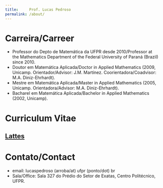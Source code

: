 ```yaml
---
title:     Prof. Lucas Pedroso
permalink: /about/
---
```

# Carreira/Carreer
- Professor do Depto de Matemática da UFPR desde 2010/Professor at the Mathematics Department of the Federal University of Paraná (Brazil) since 2010.
- Doutor em Matemática Aplicada/Doctor in Applied Mathematics (2009, Unicamp. Orientador/Advisor: J.M. Martínez. Coorientadora/Coadvisor: M.A. Diniz-Ehrhardt).
- Mestre em Matemática Aplicada/Master in Applied Mathematics (2005, Unicamp. Orientadora/Advisor: M.A. Diniz-Ehrhardt).
- Bacharel em Matemática Aplicada/Bachelor in Applied Mathematics (2002, Unicamp).

# Curriculum Vitae

## [Lattes](http://lattes.cnpq.br/0906070603571189)

# Contato/Contact
- email: lucaspedroso (arroba/at) ufpr (ponto/dot) br
- Sala/Office: Sala 327 do Prédio do Setor de Exatas, Centro Politécnico, UFPR.
